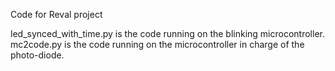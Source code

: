 Code for Reval project

led_synced_with_time.py is the code running on the blinking microcontroller.
mc2code.py is the code running on the microcontroller in charge of the photo-diode.
